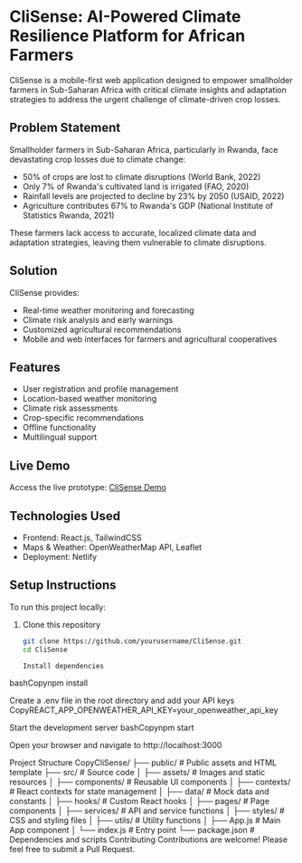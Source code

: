 # CliSense: AI-Powered Climate Resilience Platform for African Farmers

CliSense is a mobile-first web application designed to empower smallholder farmers in Sub-Saharan Africa with critical climate insights and adaptation strategies to address the urgent challenge of climate-driven crop losses.

## Problem Statement

Smallholder farmers in Sub-Saharan Africa, particularly in Rwanda, face devastating crop losses due to climate change:
- 50% of crops are lost to climate disruptions (World Bank, 2022)
- Only 7% of Rwanda's cultivated land is irrigated (FAO, 2020)
- Rainfall levels are projected to decline by 23% by 2050 (USAID, 2022)
- Agriculture contributes 67% to Rwanda's GDP (National Institute of Statistics Rwanda, 2021)

These farmers lack access to accurate, localized climate data and adaptation strategies, leaving them vulnerable to climate disruptions.

## Solution

CliSense provides:
- Real-time weather monitoring and forecasting
- Climate risk analysis and early warnings
- Customized agricultural recommendations
- Mobile and web interfaces for farmers and agricultural cooperatives

## Features

- User registration and profile management
- Location-based weather monitoring
- Climate risk assessments
- Crop-specific recommendations
- Offline functionality
- Multilingual support

## Live Demo

Access the live prototype: [CliSense Demo](https://clisense.netlify.app)

## Technologies Used

- Frontend: React.js, TailwindCSS
- Maps & Weather: OpenWeatherMap API, Leaflet
- Deployment: Netlify

## Setup Instructions

To run this project locally:

1. Clone this repository
   ```bash
   git clone https://github.com/yourusername/CliSense.git
   cd CliSense

   Install dependencies
bashCopynpm install

Create a .env file in the root directory and add your API keys
CopyREACT_APP_OPENWEATHER_API_KEY=your_openweather_api_key

Start the development server
bashCopynpm start

Open your browser and navigate to http://localhost:3000

Project Structure
CopyCliSense/
├── public/          # Public assets and HTML template
├── src/             # Source code
│   ├── assets/      # Images and static resources
│   ├── components/  # Reusable UI components
│   ├── contexts/    # React contexts for state management
│   ├── data/        # Mock data and constants
│   ├── hooks/       # Custom React hooks
│   ├── pages/       # Page components
│   ├── services/    # API and service functions
│   ├── styles/      # CSS and styling files
│   ├── utils/       # Utility functions
│   ├── App.js       # Main App component
│   └── index.js     # Entry point
└── package.json     # Dependencies and scripts
Contributing
Contributions are welcome! Please feel free to submit a Pull Request.

